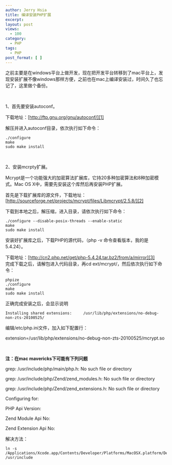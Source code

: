 ```yaml
---
author: Jerry Hsia
title: 编译安装PHP扩展
excerpt:
layout: post
views:
  - 100
category:
  - PHP
tags:
  - PHP
post_format: [ ]
---
```

之前主要是在windows平台上做开发，现在把开发平台转移到了mac平台上，发现安装扩展不像windows那样方便，之前也在mac上编译安装过，时间久了也忘记了，这里做个备份。

 

1、首先要安装autoconf。

下载地址：[http://ftp.gnu.org/gnu/autoconf/][1]

解压并进入autoconf目录，依次执行如下命令：

    ./configure
    make
    sudo make install

 

2、安装mcrpty扩展。

Mcrypt是一个功能强大的加密算法扩展库，它持20多种加密算法和8种加密模式。Mac OS X中，需要先安装这个库然后再安装PHP扩展。

首先是下载扩展库的源文件，下载地址：[http://sourceforge.net/projects/mcrypt/files/Libmcrypt/2.5.8/][2]

下载到本地之后，解压缩，进入目录，请依次执行如下命令：

    ./configure --disable-posix-threads --enable-static
    make
    sudo make install

安装好扩展库之后，下载PHP的源代码，（php -v 命令查看版本，我的是5.4.24）。

下载地址：[http://cn2.php.net/get/php-5.4.24.tar.bz2/from/a/mirror][3]  
完成下载之后，请解包进入代码目录，再cd ext/mcrypt/，然后依次执行如下命令：

    phpize
    ./configure
    make
    sudo make install

正确完成安装之后，会显示说明

    Installing shared extensions:     /usr/lib/php/extensions/no-debug-non-zts-20100525/

编辑/etc/php.ini文件，加入如下配置行：

extension=/usr/lib/php/extensions/no-debug-non-zts-20100525/mcrypt.so

 

**注：在mac mavericks下可能有下列问题**

grep: /usr/include/php/main/php.h: No such file or directory

grep: /usr/include/php/Zend/zend_modules.h: No such file or directory

grep: /usr/include/php/Zend/zend_extensions.h: No such file or directory

Configuring for:

PHP Api Version:

Zend Module Api No:

Zend Extension Api No:

解决方法：

    ln -s /Applications/Xcode.app/Contents/Developer/Platforms/MacOSX.platform/Developer/SDKs/MacOSX10.9.sdk/usr/include /usr/include

 [1]: http://ftp.gnu.org/gnu/autoconf/ "http://ftp.gnu.org/gnu/autoconf/"
 [2]: http://sourceforge.net/projects/mcrypt/files/Libmcrypt/2.5.8/ "http://sourceforge.net/projects/mcrypt/files/Libmcrypt/2.5.8/"
 [3]: http://cn2.php.net/get/php-5.4.24.tar.bz2/from/a/mirror "http://cn2.php.net/get/php-5.4.24.tar.bz2/from/a/mirror"